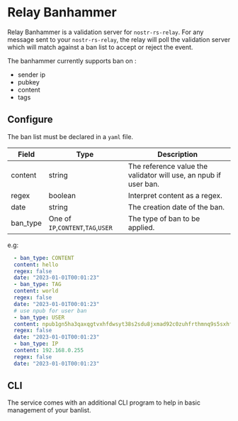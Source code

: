 # Relay Banhammer

Relay Banhammer is a validation server for `nostr-rs-relay`. 
For any message sent to your `nostr-rs-relay`, the relay will poll the validation server which will match against a ban list to accept or reject the event. 

The banhammer currently supports ban on : 
- sender ip
- pubkey
- content
- tags



## Configure

The ban list must be declared in a `yaml` file. 

| Field | Type | Description |
|-------|------|-------------|
| content | string | The reference value the validator will use, an npub if user ban. |
| regex | boolean | Interpret content as a regex. |
| date  | string | The creation date of the ban.  |
| ban_type | One of `IP`,`CONTENT`,`TAG`,`USER` | The type of ban to be applied. |

e.g:

```yaml
  - ban_type: CONTENT
  content: hello
  regex: false
  date: "2023-01-01T00:01:23"
  - ban_type: TAG
  content: world
  regex: false
  date: "2023-01-01T00:01:23"
  # use npub for user ban
  - ban_type: USER
  content: npub1gn5ha3qaxqgtvxhfdwsyt38s2sdu8jxmad92c0zuhfrthmnq9s5sxhfe6u
  regex: false
  date: "2023-01-01T00:01:23"
  - ban_type: IP
  content: 192.168.0.255
  regex: false
  date: "2023-01-01T00:01:23"
```



## CLI 

The service comes with an additional CLI program to help in basic management of your banlist.